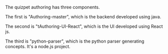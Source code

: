 The quizpet authoring has three components.

The first is "Authoring-master", which is the backend developed using java.

The second is "tAuthoring-UI-React", which is the UI developed using React js.

The third is "python-parser", which is the python parser generating concepts. It's a node.js project.
